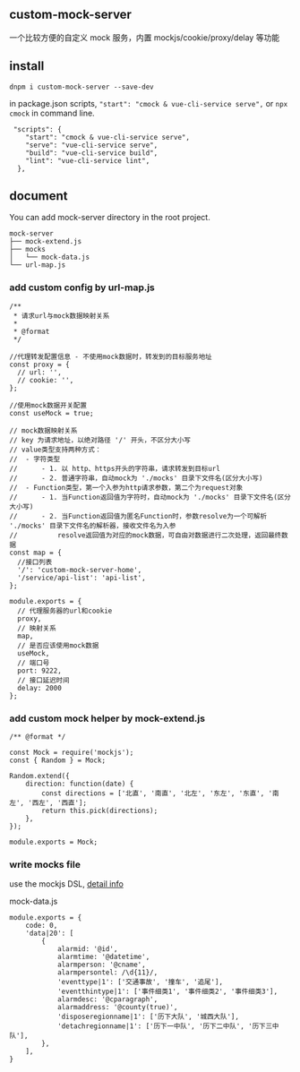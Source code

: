 ## custom-mock-server

一个比较方便的自定义 mock 服务，内置 mockjs/cookie/proxy/delay 等功能

## install

`dnpm i custom-mock-server --save-dev`

in package.json scripts, `"start": "cmock & vue-cli-service serve",` or `npx cmock` in command line.

```
 "scripts": {
    "start": "cmock & vue-cli-service serve",
    "serve": "vue-cli-service serve",
    "build": "vue-cli-service build",
    "lint": "vue-cli-service lint",
  },
```

## document

You can add mock-server directory in the root project.

```
mock-server
├── mock-extend.js
├── mocks
│   └── mock-data.js
└── url-map.js
```

### add custom config by url-map.js

```
/**
 * 请求url与mock数据映射关系
 *
 * @format
 */

//代理转发配置信息 - 不使用mock数据时，转发到的目标服务地址
const proxy = {
  // url: '',
  // cookie: '',
};

//使用mock数据开关配置
const useMock = true;

// mock数据映射关系
// key 为请求地址，以绝对路径 '/' 开头，不区分大小写
// value类型支持两种方式：
//  - 字符类型
//		- 1. 以 http、https开头的字符串，请求转发到目标url
//   	- 2. 普通字符串，自动mock为 './mocks' 目录下文件名(区分大小写)
//  - Function类型，第一个入参为http请求参数，第二个为request对象
//      - 1. 当Function返回值为字符时，自动mock为 './mocks' 目录下文件名(区分大小写)
//      - 2. 当Function返回值为匿名Function时，参数resolve为一个可解析 './mocks' 目录下文件名的解析器，接收文件名为入参
//          resolve返回值为对应的mock数据，可自由对数据进行二次处理，返回最终数据
const map = {
  //接口列表
  '/': 'custom-mock-server-home',
  '/service/api-list': 'api-list',
};

module.exports = {
  // 代理服务器的url和cookie
  proxy,
  // 映射关系
  map,
  // 是否应该使用mock数据
  useMock,
  // 端口号
  port: 9222,
  // 接口延迟时间
  delay: 2000
};
```

### add custom mock helper by mock-extend.js

```
/** @format */

const Mock = require('mockjs');
const { Random } = Mock;

Random.extend({
	direction: function(date) {
		const directions = ['北直', '南直', '北左', '东左', '东直', '南左', '西左', '西直'];
		return this.pick(directions);
	},
});

module.exports = Mock;
```

### write mocks file

use the mockjs DSL, [detail info](https://github.com/nuysoft/Mock/wiki/Getting-Started)

mock-data.js

```
module.exports = {
	code: 0,
	'data|20': [
		{
			alarmid: '@id',
			alarmtime: '@datetime',
			alarmperson: '@cname',
			alarmpersontel: /\d{11}/,
			'eventtype|1': ['交通事故', '撞车', '追尾'],
			'eventthintype|1': ['事件细类1', '事件细类2', '事件细类3'],
			alarmdesc: '@cparagraph',
			alarmaddress: '@county(true)',
			'disposeregionname|1': ['历下大队', '城西大队'],
			'detachregionname|1': ['历下一中队', '历下二中队', '历下三中队'],
		},
	],
}
```
